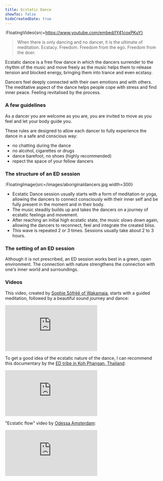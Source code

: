 ```yaml
---
title: Ecstatic Dance
showToc: false
hideCreatedDate: true
---
```


:FloatingVideo{src=https://www.youtube.com/embed/lY41coxPKuY}

> When there is only dancing and no dancer, it is the ultimate of meditation. 
Ecstacy. 
Freedom.
Freedom from the ego.
Freedom from the doer.


Ecstatic dance is a free flow dance in which the dancers surrender to the rhythm of the music and move freely as the music helps them to release tension and blocked energy, bringing them into trance and even ecstasy.

Dancers feel deeply connected with their own emotions and with others. The meditative aspect of the dance helps people cope with stress and find inner peace. Feeling revitalised by the process.

### A few guidelines

As a dancer you are welcome as you are, you are invited to move as you feel and let your body guide you.

These rules are designed to allow each dancer to fully experience the dance in a safe and conscious way:

* no chatting during the dance
* no alcohol, cigarettes or drugs
* dance barefoot, no shoes (highly recommended)
* repect the space of your fellow dancers

### The structure of an ED session

:FloatingImage{src=/images/aboriginaldancers.jpg width=300}
* Ecstatic Dance session usually starts with a form of meditation or yoga, allowing the dancers to connect consciously with their inner self and be fully present in the moment and in their body.
* The music steadily builds up and takes the dancers on a journey of ecstatic feelings and movement.  
* After reaching an initial high ecstatic state, the music slows down again, allowing the dancers to reconnect, feel and integrate the created bliss.
* This wave is repeated 2 or 3 times. Sessions usually take about 2 to 3 hours.

### The setting of an ED session

Although it is not prescribed, an ED session works best in a green, open environment. The connection with nature strengthens the connection with one's inner world and surroundings.

### Videos

This video, created by [Sophie Sôfrēē of Wakamaia](https://www.wakamaia.love/), starts with a guided meditation, followed by a beautiful sound journey and dance:
<iframe src="https://www.youtube.com/embed/9CEnSTruBBg" frameborder="0" allow="accelerometer; autoplay; clipboard-write; encrypted-media; gyroscope; picture-in-picture" allowfullscreen class="proseIframe"></iframe>

To get a good idea of the ecstatic nature of the dance, I can recommend this documentary by the [ED tribe in Koh Phangan, Thailand](https://www.facebook.com/EcstaticDanceThailand/):
<iframe src="https://www.youtube.com/embed/lY41coxPKuY" frameborder="0" allow="accelerometer; autoplay; clipboard-write; encrypted-media; gyroscope; picture-in-picture" allowfullscreen class="proseIframe"></iframe>

"Ecstatic flow" video by [Odessa Amsterdam](https://www.odessa.amsterdam):
<iframe src="https://www.youtube.com/embed/N9Ft3UKDPWI" frameborder="0" allow="accelerometer; autoplay; clipboard-write; encrypted-media; gyroscope; picture-in-picture" allowfullscreen class="proseIframe"></iframe>
